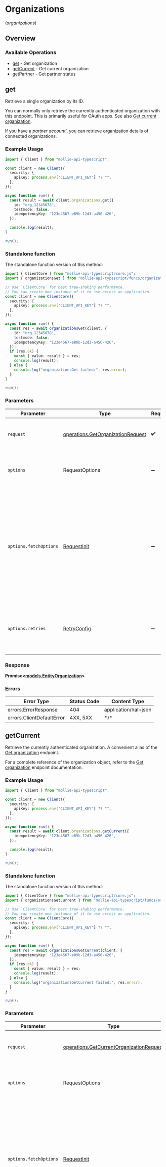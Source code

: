 # Organizations
(*organizations*)

## Overview

### Available Operations

* [get](#get) - Get organization
* [getCurrent](#getcurrent) - Get current organization
* [getPartner](#getpartner) - Get partner status

## get

Retrieve a single organization by its ID.

You can normally only retrieve the currently authenticated organization with this endpoint. This is primarily useful
for OAuth apps. See also [Get current organization](get-current-organization).

If you have a *partner account*', you can retrieve organization details of connected organizations.

### Example Usage

<!-- UsageSnippet language="typescript" operationID="get-organization" method="get" path="/organizations/{id}" -->
```typescript
import { Client } from "mollie-api-typescript";

const client = new Client({
  security: {
    apiKey: process.env["CLIENT_API_KEY"] ?? "",
  },
});

async function run() {
  const result = await client.organizations.get({
    id: "org_12345678",
    testmode: false,
    idempotencyKey: "123e4567-e89b-12d3-a456-426",
  });

  console.log(result);
}

run();
```

### Standalone function

The standalone function version of this method:

```typescript
import { ClientCore } from "mollie-api-typescript/core.js";
import { organizationsGet } from "mollie-api-typescript/funcs/organizationsGet.js";

// Use `ClientCore` for best tree-shaking performance.
// You can create one instance of it to use across an application.
const client = new ClientCore({
  security: {
    apiKey: process.env["CLIENT_API_KEY"] ?? "",
  },
});

async function run() {
  const res = await organizationsGet(client, {
    id: "org_12345678",
    testmode: false,
    idempotencyKey: "123e4567-e89b-12d3-a456-426",
  });
  if (res.ok) {
    const { value: result } = res;
    console.log(result);
  } else {
    console.log("organizationsGet failed:", res.error);
  }
}

run();
```

### Parameters

| Parameter                                                                                                                                                                      | Type                                                                                                                                                                           | Required                                                                                                                                                                       | Description                                                                                                                                                                    |
| ------------------------------------------------------------------------------------------------------------------------------------------------------------------------------ | ------------------------------------------------------------------------------------------------------------------------------------------------------------------------------ | ------------------------------------------------------------------------------------------------------------------------------------------------------------------------------ | ------------------------------------------------------------------------------------------------------------------------------------------------------------------------------ |
| `request`                                                                                                                                                                      | [operations.GetOrganizationRequest](../../models/operations/getorganizationrequest.md)                                                                                         | :heavy_check_mark:                                                                                                                                                             | The request object to use for the request.                                                                                                                                     |
| `options`                                                                                                                                                                      | RequestOptions                                                                                                                                                                 | :heavy_minus_sign:                                                                                                                                                             | Used to set various options for making HTTP requests.                                                                                                                          |
| `options.fetchOptions`                                                                                                                                                         | [RequestInit](https://developer.mozilla.org/en-US/docs/Web/API/Request/Request#options)                                                                                        | :heavy_minus_sign:                                                                                                                                                             | Options that are passed to the underlying HTTP request. This can be used to inject extra headers for examples. All `Request` options, except `method` and `body`, are allowed. |
| `options.retries`                                                                                                                                                              | [RetryConfig](../../lib/utils/retryconfig.md)                                                                                                                                  | :heavy_minus_sign:                                                                                                                                                             | Enables retrying HTTP requests under certain failure conditions.                                                                                                               |

### Response

**Promise\<[models.EntityOrganization](../../models/entityorganization.md)\>**

### Errors

| Error Type                | Status Code               | Content Type              |
| ------------------------- | ------------------------- | ------------------------- |
| errors.ErrorResponse      | 404                       | application/hal+json      |
| errors.ClientDefaultError | 4XX, 5XX                  | \*/\*                     |

## getCurrent

Retrieve the currently authenticated organization. A convenient alias of the [Get organization](get-organization)
endpoint.

For a complete reference of the organization object, refer to the [Get organization](get-organization) endpoint
documentation.

### Example Usage

<!-- UsageSnippet language="typescript" operationID="get-current-organization" method="get" path="/organizations/me" -->
```typescript
import { Client } from "mollie-api-typescript";

const client = new Client({
  security: {
    apiKey: process.env["CLIENT_API_KEY"] ?? "",
  },
});

async function run() {
  const result = await client.organizations.getCurrent({
    idempotencyKey: "123e4567-e89b-12d3-a456-426",
  });

  console.log(result);
}

run();
```

### Standalone function

The standalone function version of this method:

```typescript
import { ClientCore } from "mollie-api-typescript/core.js";
import { organizationsGetCurrent } from "mollie-api-typescript/funcs/organizationsGetCurrent.js";

// Use `ClientCore` for best tree-shaking performance.
// You can create one instance of it to use across an application.
const client = new ClientCore({
  security: {
    apiKey: process.env["CLIENT_API_KEY"] ?? "",
  },
});

async function run() {
  const res = await organizationsGetCurrent(client, {
    idempotencyKey: "123e4567-e89b-12d3-a456-426",
  });
  if (res.ok) {
    const { value: result } = res;
    console.log(result);
  } else {
    console.log("organizationsGetCurrent failed:", res.error);
  }
}

run();
```

### Parameters

| Parameter                                                                                                                                                                      | Type                                                                                                                                                                           | Required                                                                                                                                                                       | Description                                                                                                                                                                    |
| ------------------------------------------------------------------------------------------------------------------------------------------------------------------------------ | ------------------------------------------------------------------------------------------------------------------------------------------------------------------------------ | ------------------------------------------------------------------------------------------------------------------------------------------------------------------------------ | ------------------------------------------------------------------------------------------------------------------------------------------------------------------------------ |
| `request`                                                                                                                                                                      | [operations.GetCurrentOrganizationRequest](../../models/operations/getcurrentorganizationrequest.md)                                                                           | :heavy_check_mark:                                                                                                                                                             | The request object to use for the request.                                                                                                                                     |
| `options`                                                                                                                                                                      | RequestOptions                                                                                                                                                                 | :heavy_minus_sign:                                                                                                                                                             | Used to set various options for making HTTP requests.                                                                                                                          |
| `options.fetchOptions`                                                                                                                                                         | [RequestInit](https://developer.mozilla.org/en-US/docs/Web/API/Request/Request#options)                                                                                        | :heavy_minus_sign:                                                                                                                                                             | Options that are passed to the underlying HTTP request. This can be used to inject extra headers for examples. All `Request` options, except `method` and `body`, are allowed. |
| `options.retries`                                                                                                                                                              | [RetryConfig](../../lib/utils/retryconfig.md)                                                                                                                                  | :heavy_minus_sign:                                                                                                                                                             | Enables retrying HTTP requests under certain failure conditions.                                                                                                               |

### Response

**Promise\<[models.EntityOrganization](../../models/entityorganization.md)\>**

### Errors

| Error Type                | Status Code               | Content Type              |
| ------------------------- | ------------------------- | ------------------------- |
| errors.ClientDefaultError | 4XX, 5XX                  | \*/\*                     |

## getPartner

Retrieve partnership details about the currently authenticated organization. Only relevant for so-called *partner
accounts*.

### Example Usage

<!-- UsageSnippet language="typescript" operationID="get-partner-status" method="get" path="/organizations/me/partner" -->
```typescript
import { Client } from "mollie-api-typescript";

const client = new Client({
  security: {
    apiKey: process.env["CLIENT_API_KEY"] ?? "",
  },
});

async function run() {
  const result = await client.organizations.getPartner({
    idempotencyKey: "123e4567-e89b-12d3-a456-426",
  });

  console.log(result);
}

run();
```

### Standalone function

The standalone function version of this method:

```typescript
import { ClientCore } from "mollie-api-typescript/core.js";
import { organizationsGetPartner } from "mollie-api-typescript/funcs/organizationsGetPartner.js";

// Use `ClientCore` for best tree-shaking performance.
// You can create one instance of it to use across an application.
const client = new ClientCore({
  security: {
    apiKey: process.env["CLIENT_API_KEY"] ?? "",
  },
});

async function run() {
  const res = await organizationsGetPartner(client, {
    idempotencyKey: "123e4567-e89b-12d3-a456-426",
  });
  if (res.ok) {
    const { value: result } = res;
    console.log(result);
  } else {
    console.log("organizationsGetPartner failed:", res.error);
  }
}

run();
```

### Parameters

| Parameter                                                                                                                                                                      | Type                                                                                                                                                                           | Required                                                                                                                                                                       | Description                                                                                                                                                                    |
| ------------------------------------------------------------------------------------------------------------------------------------------------------------------------------ | ------------------------------------------------------------------------------------------------------------------------------------------------------------------------------ | ------------------------------------------------------------------------------------------------------------------------------------------------------------------------------ | ------------------------------------------------------------------------------------------------------------------------------------------------------------------------------ |
| `request`                                                                                                                                                                      | [operations.GetPartnerStatusRequest](../../models/operations/getpartnerstatusrequest.md)                                                                                       | :heavy_check_mark:                                                                                                                                                             | The request object to use for the request.                                                                                                                                     |
| `options`                                                                                                                                                                      | RequestOptions                                                                                                                                                                 | :heavy_minus_sign:                                                                                                                                                             | Used to set various options for making HTTP requests.                                                                                                                          |
| `options.fetchOptions`                                                                                                                                                         | [RequestInit](https://developer.mozilla.org/en-US/docs/Web/API/Request/Request#options)                                                                                        | :heavy_minus_sign:                                                                                                                                                             | Options that are passed to the underlying HTTP request. This can be used to inject extra headers for examples. All `Request` options, except `method` and `body`, are allowed. |
| `options.retries`                                                                                                                                                              | [RetryConfig](../../lib/utils/retryconfig.md)                                                                                                                                  | :heavy_minus_sign:                                                                                                                                                             | Enables retrying HTTP requests under certain failure conditions.                                                                                                               |

### Response

**Promise\<[operations.GetPartnerStatusResponse](../../models/operations/getpartnerstatusresponse.md)\>**

### Errors

| Error Type                | Status Code               | Content Type              |
| ------------------------- | ------------------------- | ------------------------- |
| errors.ClientDefaultError | 4XX, 5XX                  | \*/\*                     |